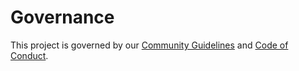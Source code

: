 # Governance
<!-- TODO: Starting at Tier 3 GOVERNANCE.md has basic language about early community governance, how the project make decisions, and how contirbutors are elevated through the leadership process if any (e.g. joining teams, getting maintainer status, etc...)
-->

This project is governed by our [Community Guidelines](COMMUNITY_GUIDELINES.md) and [Code of Conduct](CODE_OF_CONDUCT.md). 
